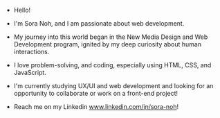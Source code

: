 - Hello!
- I'm Sora Noh, and I am passionate about web development. 
- My journey into this world began in the New Media Design and Web Development program, ignited by my deep curiosity about human interactions.
- I love problem-solving, and coding, especially using HTML, CSS, and JavaScript.  

- I'm currently studying UX/UI and web development and looking for an opportunity to collaborate or work on a front-end project!

- Reach me on my Linkedin www.linkedin.com/in/sora-noh!

